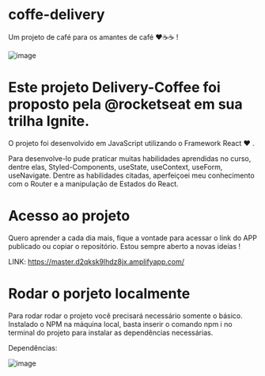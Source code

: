 # coffe-delivery

Um projeto de café para os amantes de café ❤☕☕ !


![image](https://github.com/EliseuVicente/coffe-delivery/assets/116586011/c4501d1b-13f2-4545-8951-0a24b9164239)


# Este projeto Delivery-Coffee foi proposto pela @rocketseat em sua trilha Ignite.
O projeto foi desenvolvido em JavaScript utilizando o Framework React ❤ .

Para desenvolve-lo pude praticar muitas habilidades aprendidas no curso, dentre elas, Styled-Components, useState, useContext, useForm, useNavigate.
Dentre as habilidades citadas, aperfeiçoei meu conhecimento com o Router e a manipulação de Estados do React.

# Acesso ao projeto
Quero aprender a cada dia mais, fique a vontade para acessar o link do APP publicado ou copiar o repositório. Estou sempre aberto a novas ideías !

LINK: https://master.d2qksk9lhdz8jx.amplifyapp.com/

# Rodar o porjeto localmente

  Para rodar rodar o projeto você precisará necessário somente o básico. Instalado o NPM na máquina local, basta inserir o comando npm i no terminal do projeto para instalar as dependências necessárias.

Dependências:

![image](https://github.com/EliseuVicente/coffe-delivery/assets/116586011/03cc681c-01c9-4d6b-8e58-d19ff7c20e5a)





